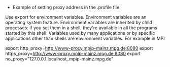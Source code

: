 * Example of setting proxy address in the .profile file

Use export for environment variables. Environment variables are an operating
system feature. Environment variables are inherited by child processes: if you
set them in a shell, they're available in all the programs started by this
shell. Variables used by many applications or by specific applications other
than shells are environment variables. For example in MPI

export http_proxy=http://www-proxy.mpip-mainz.mpg.de:8080
export https_proxy=http://www-proxy.mpip-mainz.mpg.de:8080
export no_proxy="127.0.0.1,localhost,.mpip-mainz.mpg.de"


